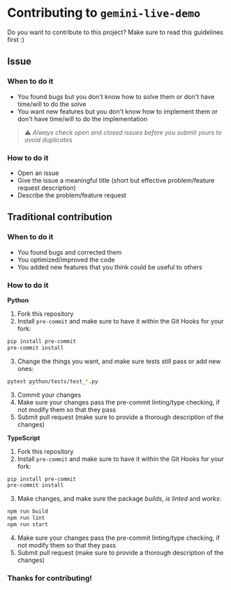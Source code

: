 # Contributing to `gemini-live-demo`

Do you want to contribute to this project? Make sure to read this guidelines first :)

## Issue

### When to do it

- You found bugs but you don't know how to solve them or don't have time/will to do the solve
- You want new features but you don't know how to implement them or don't have time/will to do the implementation

> ⚠️ _Always check open and closed issues before you submit yours to avoid duplicates_

### How to do it

- Open an issue
- Give the issue a meaningful title (short but effective problem/feature request description)
- Describe the problem/feature request

## Traditional contribution

### When to do it

- You found bugs and corrected them
- You optimized/improved the code
- You added new features that you think could be useful to others

### How to do it

**Python**

1. Fork this repository
2. Install `pre-commit` and make sure to have it within the Git Hooks for your fork:

```bash
pip install pre-commit
pre-commit install
```

3. Change the things you want, and make sure tests still pass or add new ones:

```bash
pytest python/tests/test_*.py
```

3. Commit your changes
4. Make sure your changes pass the pre-commit linting/type checking, if not modify them so that they pass
5. Submit pull request (make sure to provide a thorough description of the changes)

**TypeScript**

1. Fork this repository
2. Install `pre-commit` and make sure to have it within the Git Hooks for your fork:

```bash
pip install pre-commit
pre-commit install
```

3. Make changes, and make sure the package _builds_, _is linted_ and _works_:

```bash
npm run build
npm run lint
npm run start
```

4. Make sure your changes pass the pre-commit linting/type checking, if not modify them so that they pass
5. Submit pull request (make sure to provide a thorough description of the changes)

### Thanks for contributing!
